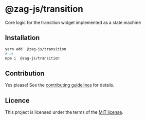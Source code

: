 # @zag-js/transition

Core logic for the transition widget implemented as a state machine

## Installation

```sh
yarn add  @zag-js/transition
# or
npm i  @zag-js/transition
```

## Contribution

Yes please! See the
[contributing guidelines](https://github.com/chakra-ui/zag/blob/main/CONTRIBUTING.md)
for details.

## Licence

This project is licensed under the terms of the
[MIT license](https://github.com/chakra-ui/zag/blob/main/LICENSE).
